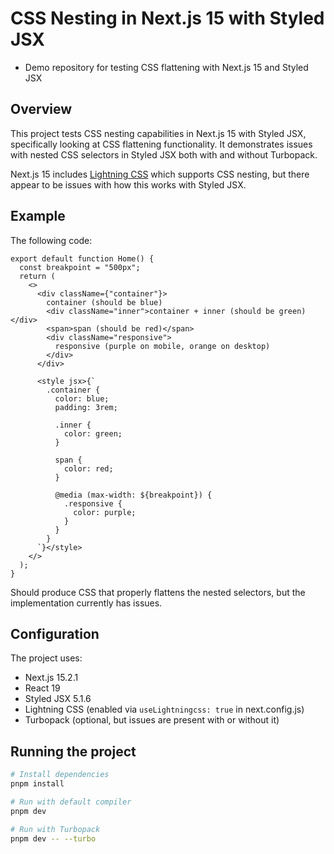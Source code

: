 # CSS Nesting in Next.js 15 with Styled JSX

- Demo repository for testing CSS flattening with Next.js 15 and Styled JSX

## Overview

This project tests CSS nesting capabilities in Next.js 15 with Styled JSX, specifically looking at CSS flattening functionality. It demonstrates issues with nested CSS selectors in Styled JSX both with and without Turbopack.

Next.js 15 includes [Lightning CSS](https://lightningcss.dev/) which supports CSS nesting, but there appear to be issues with how this works with Styled JSX.

## Example

The following code:

```tsx
export default function Home() {
  const breakpoint = "500px";
  return (
    <>
      <div className={"container"}>
        container (should be blue)
        <div className="inner">container + inner (should be green)</div>
        <span>span (should be red)</span>
        <div className="responsive">
          responsive (purple on mobile, orange on desktop)
        </div>
      </div>

      <style jsx>{`
        .container {
          color: blue;
          padding: 3rem;

          .inner {
            color: green;
          }

          span {
            color: red;
          }

          @media (max-width: ${breakpoint}) {
            .responsive {
              color: purple;
            }
          }
        }
      `}</style>
    </>
  );
}
```

Should produce CSS that properly flattens the nested selectors, but the implementation currently has issues.

## Configuration

The project uses:

- Next.js 15.2.1
- React 19
- Styled JSX 5.1.6
- Lightning CSS (enabled via `useLightningcss: true` in next.config.js)
- Turbopack (optional, but issues are present with or without it)

## Running the project

```bash
# Install dependencies
pnpm install

# Run with default compiler
pnpm dev

# Run with Turbopack
pnpm dev -- --turbo
```

